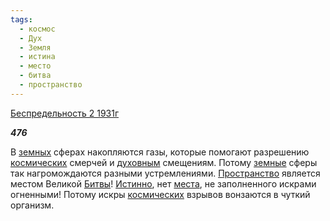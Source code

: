 ```yaml
---
tags:
  - космос
  - Дух
  - Земля
  - истина
  - место
  - битва
  - пространство
---
```

[Беспредельность 2 1931г](https://127.0.0.1:4002/agni/1931)

___476___

В [земных](../../../tags/#Земля) сферах накопляются газы, которые помогают разрешению [космических](../../../tags/#космос) смерчей и [духовным](../../../tags/#Дух) смещениям. Потому [земные](../../../tags/#Земля) сферы так нагромождаются разными устремлениями. [Пространство](../../../tags/#пространство) является местом Великой [Битвы](../../../tags/#битва)! [Истинно](../../../tags/#истина), нет [места](../../../tags/#место), не заполненного искрами огненными! Потому искры [космических](../../../tags/#космос) взрывов вонзаются в чуткий организм.   

